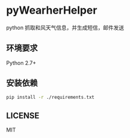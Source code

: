 # pyWearherHelper
python 抓取和风天气信息，并生成短信，邮件发送


## 环境要求
Python 2.7+

## 安装依赖
```bash
pip install -r ./requirements.txt
```




## LICENSE

MIT
